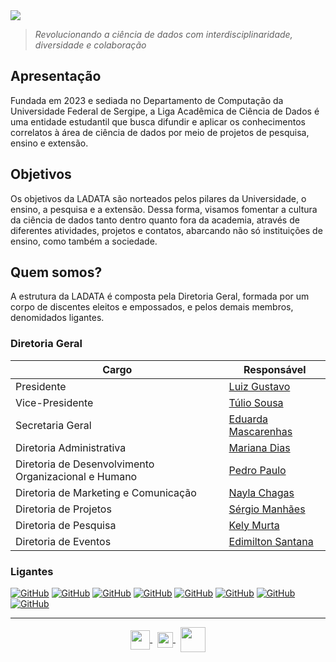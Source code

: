 <picture>
  <source media="(prefers-color-scheme: dark)" srcset="https://readme-typing-svg.demolab.com?font=Work+Sans&weight=500&size=24&duration=4000&pause=300&color=E5E5E5&multiline=true&random=false&width=435&height=64&lines=LADATA;Liga+Acad%C3%AAmica+de+Ci%C3%AAncia+de+Dados">
  <img src="https://readme-typing-svg.demolab.com?font=Work+Sans&weight=500&size=24&duration=4000&pause=300&color=1c1717&multiline=true&random=false&width=435&height=64&lines=LADATA;Liga+Acad%C3%AAmica+de+Ci%C3%AAncia+de+Dados">
</picture>

> _Revolucionando a ciência de dados com interdisciplinaridade, diversidade e colaboração_

## Apresentação
Fundada em 2023 e sediada no Departamento de Computação da Universidade Federal de Sergipe, a Liga Acadêmica de Ciência de Dados é uma entidade estudantil que busca difundir e aplicar os conhecimentos correlatos à área de ciência de dados por meio de projetos de pesquisa, ensino e extensão. 

## Objetivos
Os objetivos da LADATA são norteados pelos pilares da Universidade, o ensino, a pesquisa e a extensão. Dessa forma, visamos fomentar a cultura da ciência de dados tanto dentro quanto fora da academia, através de diferentes atividades, projetos e contatos, abarcando não só instituições de ensino, como também a sociedade.

## Quem somos?
A estrutura da LADATA é composta pela Diretoria Geral, formada por um corpo de discentes eleitos e empossados, e pelos demais membros, denomidados ligantes.
### Diretoria Geral

|Cargo                                                | Responsável|
|---                                                  |---|
|Presidente                                           | [Luiz Gustavo](https://github.com/Gugu-debug) |
|Vice-Presidente                                      | [Túlio Sousa](https://github.com/tuliosg) |
|Secretaria Geral                                     | [Eduarda Mascarenhas](https://github.com/dudxyz) |
|Diretoria Administrativa                             | [Mariana Dias](https://github.com/MarianaXBDias) |
|Diretoria de Desenvolvimento Organizacional e Humano | [Pedro Paulo](https://github.com/pepepepu) |
|Diretoria de Marketing e Comunicação                 | [Nayla Chagas](https://github.com/nhawlao) |
|Diretoria de Projetos                                | [Sérgio Manhães](https://github.com/sergio-UFS) |
|Diretoria de Pesquisa                                | [Kely Murta](https://github.com/kelymurta) |
|Diretoria de Eventos                                 | [Edimilton Santana](https://github.com/Edimilton) |

### Ligantes
[![GitHub](https://img.shields.io/badge/-AnotherOne07-333333?style=flat&logo=github)](https://github.com/AnotherOne07)
[![GitHub](https://img.shields.io/badge/-joaovmotas-333333?style=flat&logo=github)](https://github.com/joaovmotas)
[![GitHub](https://img.shields.io/badge/-ievykiw-333333?style=flat&logo=github)](https://github.com/ievykiw)
[![GitHub](https://img.shields.io/badge/-JhonatanPassos97-333333?style=flat&logo=github)](https://github.com/JhonatanPassos97)
[![GitHub](https://img.shields.io/badge/-cteimachDCOMP-333333?style=flat&logo=github)](https://github.com/cteimachDCOMP)
[![GitHub](https://img.shields.io/badge/-LucasFe3152-333333?style=flat&logo=github)](https://github.com/LucasFe3152)
[![GitHub](https://img.shields.io/badge/-ThiagoCastro98-333333?style=flat&logo=github)](https://github.com/ThiagoCastro98)
[![GitHub](https://img.shields.io/badge/-pedro_niHiL-333333?style=flat&logo=github)](https://github.com/pedro-niHiL)


---
<p align="center">
        <a href="mailto:ladata@dcomp.ufs.br">
      <picture>
        <source align="center" media="(prefers-color-scheme: light)" srcset="https://github.com/ladata-ufs/.github/assets/88946365/44a22159-daec-48f7-8442-fc0c5907705e" height="31">
        <img align="center" src="https://github.com/ladata-ufs/.github/assets/88946365/d3225454-5e1b-4d5f-9810-5bccf1daf1ab" height="31">
      </picture>
    </a>
    <a>&nbsp</a>
    <a href="https://www.instagram.com/ladata.ufs?igsh=MTVvdTdvMGU3NDR1ZA==">
      <picture>
        <source align="center" media="(prefers-color-scheme: light)" srcset="https://github.com/ladata-ufs/.github/assets/88946365/292ce36e-4d8a-4eb9-9d6c-7347a981bfcc" height="25">
        <img align="center" src="https://github.com/ladata-ufs/.github/assets/88946365/36f6a003-4d28-45c7-b3d7-f37b87c7f8f0" height="25">
      </picture>
    </a>
    <a>&nbsp</a>
    <a href="https://medium.com/@ladata.ufs">
      <picture>
        <source align="center" media="(prefers-color-scheme: light)" srcset="https://github.com/ladata-ufs/.github/assets/88946365/72841521-7e02-4923-aa97-ada9a8e24f28" height="40">
        <img align="center" src="https://github.com/ladata-ufs/.github/assets/88946365/00300f07-4cfc-45d1-a3db-63c01eea82c9" height="40">
      </picture>
    </a>
</p>

